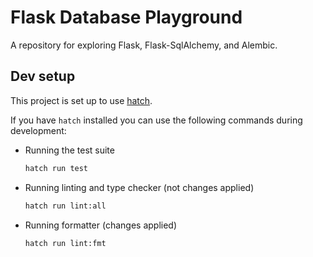 # Flask Database Playground

A repository for exploring Flask, Flask-SqlAlchemy, and Alembic.

## Dev setup

This project is set up to use [hatch](https://hatch.pypa.io/latest/).

If you have `hatch` installed you can use the following commands during development:

- Running the test suite
  ```bash
  hatch run test
  ```

- Running linting and type checker (not changes applied)
  ```bash
  hatch run lint:all
  ```
  
- Running formatter (changes applied)
  ```bash
  hatch run lint:fmt
  ```
  